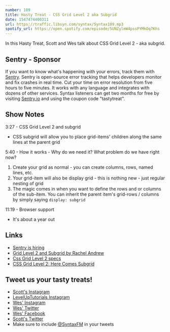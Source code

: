 ```yaml
---
number: 109
title: Hasty Treat - CSS Grid Level 2 aka Subgrid
date: 1547474400311
url: https://traffic.libsyn.com/syntax/Syntax109.mp3
spotify_url: https://open.spotify.com/episode/5UNZylmW4pssPYMkOq7Khs
---
```


In this Hasty Treat, Scott and Wes talk about CSS Grid Level 2 - aka subgrid.

## Sentry - Sponsor

If you want to know what's happening with your errors, track them with [Sentry](https://sentry.io/). Sentry is open-source error tracking that helps developers monitor and fix crashes in real time. Cut your time on error resolution from five hours to five minutes. It works with any language and integrates with dozens of other services. Syntax listeners can get two months for free by visiting [Sentry.io](https://sentry.io/) and using the coupon code "tastytreat".

## Show Notes

3:27 - CSS Grid Level 2 and subgrid

* CSS subgrid will allow you to place grid-items' children along the same lines at the parent grid

5:40 - How it works - Why do we need it? What problem do we have right now?

1. Create your grid as normal - you can create columns, rows, named lines, etc.
2. Your grid-item will also be display grid - this is nothing new - just regular nesting of grid
3. The magic comes in when you want to define the rows and or columns of the sub-item. You can inherit the parent item's grid-rows / columns by simply saying `display: subgrid`

11:19 - Browser support

* It's about a year out

## Links
* [Sentry is hiring](https://sentry.io/careers)
* [Grid Level 2 and Subgrid by Rachel Andrew](https://rachelandrew.co.uk/archives/2018/04/27/grid-level-2-and-subgrid/)
* [Css Grid Level 2 specs](https://drafts.csswg.org/css-grid-2/)
* [CSS Grid Level 2: Here Comes Subgrid](https://www.smashingmagazine.com/2018/07/css-grid-2/)

## Tweet us your tasty treats!
* [Scott's Instagram](https://www.instagram.com/stolinski/)
* [LevelUpTutorials Instagram](https://www.instagram.com/LevelUpTutorials/)
* [Wes' Instagram](https://www.instagram.com/wesbos/)
* [Wes' Twitter](https://twitter.com/wesbos)
* [Wes' Facebook](https://www.facebook.com/wesbos.developer)
* [Scott's Twitter](https://twitter.com/stolinski)
* Make sure to include [@SyntaxFM](https://twitter.com/SyntaxFM) in your tweets